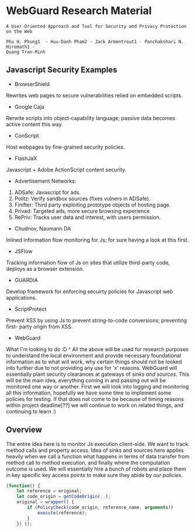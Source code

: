 # WebGuard Research Material

```
A User‑Oriented Approach and Tool for Security and Privacy Protection 
on the Web

Phu H. Phung1  · Huu‑Danh Pham2 · Jack Armentrout1 · Panchakshari N. Hiremath1 ·
Quang Tran‑Minh
```

## Javascript Security Examples

* BrowserShield

Rewrites web pages to secure vulnerabilities relied on embedded scripts.

* Google Caja

Rerwite scripts into object-capability language; passive data becomes active
content this way.

* ConScript

Host webpages by fine-grained security policies.

* FlashJaX

Javascript + Adobe ActionScript content security.

* Advertisement Networks:
1. ADSafe: Javascript for ads.
1. Politz: Verify sandbox sources (fixes vulners in ADSafe).
1. Finifter: Third party exploiting prototype objects of hosting page.
1. Privad: Targeted ads, more secure browsing experience
1. RePriv: Tracks user data and interest, with users permission.

* Chudnov, Naumann DA

Inlined information flow monitoring for Js; for sure having a look at this
first.

* JSFlow

Tracking information flow of Js on sites that utilize third-party code, deploys
as a browser extension. 

* GUARDIA

Develop framework for enforcing secuirty policies for Javascript web
applications.

* ScriptProtect

Prevent XSS by using Js to prevent string-to-code conversions; preventing first-
party origin from XSS.

* WebGuard

What I'm looking to do :D ^ All the above will be used for research purposes to
understand the local environment and provide necessary foundational information
as to what will work, why certain things should not be looked into further due
to not providing any use for 'x' reasons. WebGuard will essentially plant
security clearances at gateways of *sinks and sources.* This will be the main
idea, everything coming in and passing out will be monitored one way or another.
First we will look into logging and monitoring all this information, hopefully
we have some time to implement some policies for testing. If that does not come
to be because of timing reasons within project deadline[??] we will continue to
work on related things, and continuing to learn :)

## Overview

The entire idea here is to monitor Js execution client-side. We want to track
method calls and property access. Idea of sinks and sources here applies heavily
when we call a function what happens in terms of data transfer from method call
to method execution, and finally where the computation outcome is used. We will
essentially hire a bunch of robots and place them in key specific key access
points to make sure they abide by *our policies*.

```Javascript
(function() {
	let reference = original;
	let code_origin = getCodeOrigin(..);
	original = wrapper() {
		if (PolicyCheck(code_origin, reference_name, arguments))
			execute(reference);
		}
	}) ();
```
